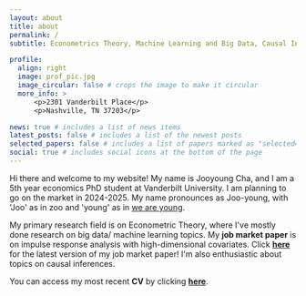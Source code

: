 ```yaml
---
layout: about
title: about
permalink: /
subtitle: Econometrics Theory, Machine Learning and Big Data, Causal Inference

profile:
  align: right
  image: prof_pic.jpg
  image_circular: false # crops the image to make it circular
  more_info: >
      <p>2301 Vanderbilt Place</p>
      <p>Nashville, TN 37203</p>

news: true # includes a list of news items
latest_posts: false # includes a list of the newest posts
selected_papers: false # includes a list of papers marked as "selected={true}"
social: true # includes social icons at the bottom of the page
---
```


Hi there and welcome to my website!
My name is Jooyoung Cha, and I am a 5th year economics PhD student at Vanderbilt University.
I am planning to go on the market in 2024-2025.
My name pronounces as Joo-young, with 'Joo' as in zoo and 'young' as in [we are young](https://youtu.be/Sv6dMFF_yts?feature=shared). 

My primary research field is on Econometric Theory, where I've mostly done research on big data/ machine learning topics. My **job market paper** is on impulse response analysis with high-dimensional covariates. Click **[here](https://drive.google.com/file/d/1zDoOTL6MqoVcN1KEJhjs2qlXNwv6x_vh/view?usp=drive_link)** for the latest version of my job market paper! I'm also enthusiastic about topics on causal inferences.

You can access my most recent **CV** by clicking **[here](https://drive.google.com/file/d/1oCFgG8x9EWe-CSvmTBnh9q42bzRuVuPQ/view?usp=drive_link)**.

